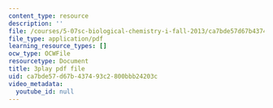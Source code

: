 ```yaml
---
content_type: resource
description: ''
file: /courses/5-07sc-biological-chemistry-i-fall-2013/ca7bde57d67b437493c2800bbb24203c_f-bMQdul6xI.pdf
file_type: application/pdf
learning_resource_types: []
ocw_type: OCWFile
resourcetype: Document
title: 3play pdf file
uid: ca7bde57-d67b-4374-93c2-800bbb24203c
video_metadata:
  youtube_id: null
---
```

